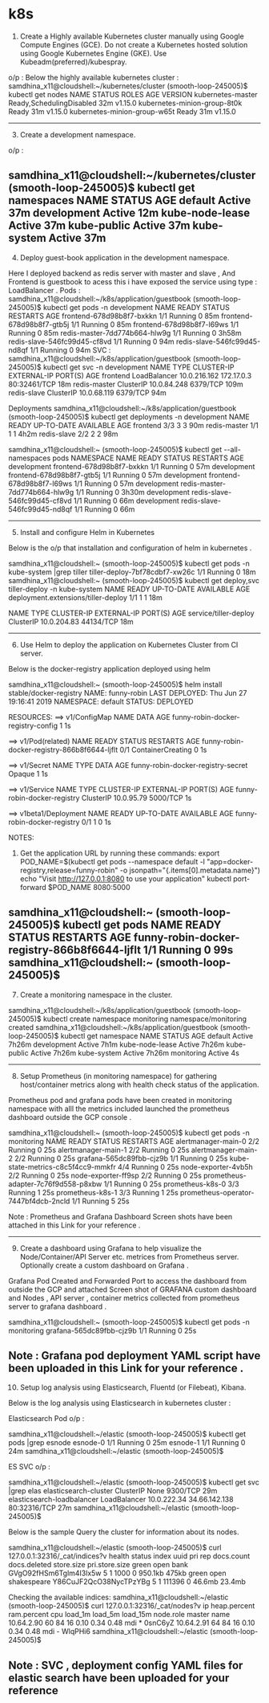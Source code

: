 # k8s

 1.	Create a Highly available Kubernetes cluster manually using Google Compute Engines (GCE). Do not create a Kubernetes hosted solution using Google Kubernetes Engine (GKE). Use Kubeadm(preferred)/kubespray. 

o/p : Below the highly available kubernetes cluster :
samdhina_x11@cloudshell:~/kubernetes/cluster (smooth-loop-245005)$ kubectl get nodes
NAME                           STATUS                     ROLES    AGE   VERSION
kubernetes-master              Ready,SchedulingDisabled   <none>   32m   v1.15.0
kubernetes-minion-group-8t0k   Ready                      <none>   31m   v1.15.0
kubernetes-minion-group-w65t   Ready                      <none>   31m   v1.15.0
  
------------------------------------------------------------------------------------------------------------------------------------  
  3.	Create a development namespace.
  
  o/p :
  
  samdhina_x11@cloudshell:~/kubernetes/cluster (smooth-loop-245005)$ kubectl get namespaces
NAME              STATUS   AGE
default           Active   37m
development       Active   12m
kube-node-lease   Active   37m
kube-public       Active   37m
kube-system       Active   37m
----------------------------------------------------------------------------------------------------------------------------------
 4.	Deploy guest-book application  in the development namespace.
 
 Here I deployed backend as redis server with master and slave , And Frontend  is guestbook to acess this i have exposed the service using type : LoadBalancer .
 Pods :
 samdhina_x11@cloudshell:~/k8s/application/guestbook (smooth-loop-245005)$ kubectl get pods -n development
NAME                            READY   STATUS    RESTARTS   AGE
frontend-678d98b8f7-bxkkn       1/1     Running   0          85m
frontend-678d98b8f7-gtb5j       1/1     Running   0          85m
frontend-678d98b8f7-l69ws       1/1     Running   0          85m
redis-master-7dd774b664-hlw9g   1/1     Running   0          3h58m
redis-slave-546fc99d45-cf8vd    1/1     Running   0          94m
redis-slave-546fc99d45-nd8qf    1/1     Running   0          94m
SVC :
samdhina_x11@cloudshell:~/k8s/application/guestbook (smooth-loop-245005)$ kubectl get svc  -n development
NAME           TYPE           CLUSTER-IP     EXTERNAL-IP   PORT(S)        AGE
frontend       LoadBalancer   10.0.216.162   172.17.0.3    80:32461/TCP   18m
redis-master   ClusterIP      10.0.84.248    <none>        6379/TCP       109m
redis-slave    ClusterIP      10.0.68.119    <none>        6379/TCP       94m
 
 Deployments
samdhina_x11@cloudshell:~/k8s/application/guestbook (smooth-loop-245005)$ kubectl get deployments  -n development
NAME           READY   UP-TO-DATE   AVAILABLE   AGE
frontend       3/3     3            3           90m
redis-master   1/1     1            1           4h2m
redis-slave    2/2     2            2           98m

samdhina_x11@cloudshell:~ (smooth-loop-245005)$ kubectl get --all-namespaces pods
NAMESPACE     NAME                                        READY   STATUS    RESTARTS   AGE
development   frontend-678d98b8f7-bxkkn                   1/1     Running   0          57m
development   frontend-678d98b8f7-gtb5j                   1/1     Running   0          57m
development   frontend-678d98b8f7-l69ws                   1/1     Running   0          57m
development   redis-master-7dd774b664-hlw9g               1/1     Running   0          3h30m
development   redis-slave-546fc99d45-cf8vd                1/1     Running   0          66m
development   redis-slave-546fc99d45-nd8qf                1/1     Running   0          66m

--------------------------------------------------------------------------------------------------------------------------------------

5.	Install and configure Helm in Kubernetes

Below is the o/p that installation and configuration of helm in kubernetes .

samdhina_x11@cloudshell:~ (smooth-loop-245005)$ kubectl get pods -n kube-system |grep tiller
tiller-deploy-7bf78cdbf7-xw26c              1/1     Running   0          18m
samdhina_x11@cloudshell:~ (smooth-loop-245005)$ kubectl get deploy,svc tiller-deploy -n kube-system
NAME                                  READY   UP-TO-DATE   AVAILABLE   AGE
deployment.extensions/tiller-deploy   1/1     1            1           18m

NAME                    TYPE        CLUSTER-IP    EXTERNAL-IP   PORT(S)     AGE
service/tiller-deploy   ClusterIP   10.0.204.83   <none>        44134/TCP   18m
 
 -----------------------------------------------------------------------------------------------------------------------------------
 6.	Use Helm to deploy the application on Kubernetes Cluster from CI server.
 
 Below is the docker-registry application deployed using helm
 
 samdhina_x11@cloudshell:~ (smooth-loop-245005)$ helm install stable/docker-registry
NAME:   funny-robin
LAST DEPLOYED: Thu Jun 27 19:16:41 2019
NAMESPACE: default
STATUS: DEPLOYED

RESOURCES:
==> v1/ConfigMap
NAME                                DATA  AGE
funny-robin-docker-registry-config  1     1s

==> v1/Pod(related)
NAME                                          READY  STATUS             RESTARTS  AGE
funny-robin-docker-registry-866b8f6644-ljflt  0/1    ContainerCreating  0         1s

==> v1/Secret
NAME                                TYPE    DATA  AGE
funny-robin-docker-registry-secret  Opaque  1     1s

==> v1/Service
NAME                         TYPE       CLUSTER-IP  EXTERNAL-IP  PORT(S)   AGE
funny-robin-docker-registry  ClusterIP  10.0.95.79  <none>       5000/TCP  1s

==> v1beta1/Deployment
NAME                         READY  UP-TO-DATE  AVAILABLE  AGE
funny-robin-docker-registry  0/1    1           0          1s


NOTES:
1. Get the application URL by running these commands:
  export POD_NAME=$(kubectl get pods --namespace default -l "app=docker-registry,release=funny-robin" -o jsonpath="{.items[0].metadata.name}")
  echo "Visit http://127.0.0.1:8080 to use your application"
  kubectl port-forward $POD_NAME 8080:5000
  
  samdhina_x11@cloudshell:~ (smooth-loop-245005)$ kubectl get pods 
NAME                                           READY   STATUS    RESTARTS   AGE
funny-robin-docker-registry-866b8f6644-ljflt   1/1     Running   0          99s
samdhina_x11@cloudshell:~ (smooth-loop-245005)$
----------------------------------------------------------------------------------------------------------------------------------
7.	Create a monitoring namespace in the cluster.

samdhina_x11@cloudshell:~/k8s/application/guestbook (smooth-loop-245005)$ kubectl create namespace monitoring
namespace/monitoring created
samdhina_x11@cloudshell:~/k8s/application/guestbook (smooth-loop-245005)$ kubectl get namespace
NAME              STATUS   AGE
default           Active   7h26m
development       Active   7h1m
kube-node-lease   Active   7h26m
kube-public       Active   7h26m
kube-system       Active   7h26m
monitoring        Active   4s

-----------------------------------------------------------------------------------------------------------------------------------
8.	Setup Prometheus (in monitoring namespace) for gathering host/container metrics along with health check status of the application. 

Prometheus pod and grafana pods have been created in monitoring namespace with alll the metrics included launched the prometheus dashboard outside the GCP console .



samdhina_x11@cloudshell:~ (smooth-loop-245005)$ kubectl get pods -n monitoring
NAME                                   READY   STATUS    RESTARTS   AGE
alertmanager-main-0                    2/2     Running   0          25s
alertmanager-main-1                    2/2     Running   0          25s
alertmanager-main-2                    2/2     Running   0          25s
grafana-565dc89fbb-cjz9b               1/1     Running   0          25s
kube-state-metrics-c8c5f4cc9-mmkfr     4/4     Running   0          25s
node-exporter-4vb5h                    2/2     Running   0          25s
node-exporter-ff9sp                    2/2     Running   0          25s
prometheus-adapter-7c76f9d558-p8xbw    1/1     Running   0          25s
prometheus-k8s-0                       3/3     Running   1          25s
prometheus-k8s-1                       3/3     Running   1          25s
prometheus-operator-7447bf4dcb-2ncld   1/1     Running   5          25s

Note : Prometheus and Grafana Dashboard Screen shots have been attached in this Link for your reference .



------------------------------------------------------------------------------------------------------------------------------------
9.	Create a dashboard using Grafana to help visualize the Node/Container/API Server etc. metrices from Prometheus server. Optionally create a custom dashboard on Grafana .

Grafana Pod Created and Forwarded Port to access the dashboard from outside the GCP and attached Screen shot of GRAFANA custom dashboard and Nodes , API server , container metrics collected from prometheus server to grafana dashboard .

samdhina_x11@cloudshell:~ (smooth-loop-245005)$ kubectl get pods -n monitoring
grafana-565dc89fbb-cjz9b               1/1     Running   0          25s

Note : Grafana pod deployment YAML script have been uploaded in this Link for your reference .
------------------------------------------------------------------------------------------------------------------------------------
 10.	Setup log analysis using Elasticsearch, Fluentd (or Filebeat), Kibana.
 
 Below is the log analysis using Elasticsearch in kubernetes cluster :
 
 Elasticsearch Pod o/p :
 
 samdhina_x11@cloudshell:~/elastic (smooth-loop-245005)$ kubectl get pods |grep esnode
esnode-0                                       1/1     Running   0          25m
esnode-1                                       1/1     Running   0          24m
samdhina_x11@cloudshell:~/elastic (smooth-loop-245005)$

ES SVC o/p :

samdhina_x11@cloudshell:~/elastic (smooth-loop-245005)$ kubectl get svc |grep elas
elasticsearch-cluster         ClusterIP      None          <none>        9300/TCP       29m
elasticsearch-loadbalancer    LoadBalancer   10.0.222.34   34.66.142.138     80:32316/TCP   27m
samdhina_x11@cloudshell:~/elastic (smooth-loop-245005)$
 
 Below is the sample Query the cluster for information about its nodes.
 
 samdhina_x11@cloudshell:~/elastic (smooth-loop-245005)$ curl 127.0.0.1:32316/_cat/indices?v
health status index       uuid                   pri rep docs.count docs.deleted store.size pri.store.size
green  open   bank        GVgO92fHSm6Tglm4I3lx5w   5   1       1000            0    950.1kb          475kb
green  open   shakespeare Y86CuJF2QcO38NycTPzYBg   5   1     111396            0     46.6mb         23.4mb

Checking the available indices:
samdhina_x11@cloudshell:~/elastic (smooth-loop-245005)$ curl 127.0.0.1:32316/_cat/nodes?v
ip         heap.percent ram.percent cpu load_1m load_5m load_15m node.role master name
10.64.2.90           60          84  16    0.10    0.34     0.48 mdi       *      0snC6yZ
10.64.2.91           64          84  16    0.10    0.34     0.48 mdi       -      WlqPHi6
samdhina_x11@cloudshell:~/elastic (smooth-loop-245005)$

Note : SVC , deployment config YAML files for elastic search have been uploaded for your reference 
---------------------------------------------------------------------------------------------------------------------


